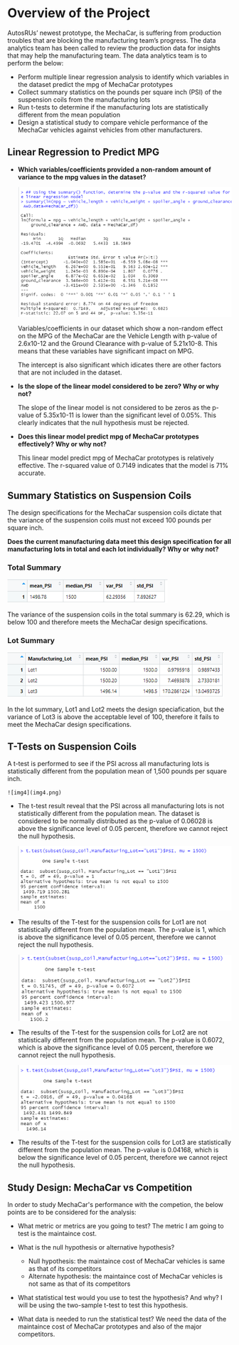 # Overview of the Project

AutosRUs’ newest prototype, the MechaCar, is suffering from production troubles that are blocking the manufacturing team’s progress. The data
analytics team has been called to review the production data for insights that may help the manufacturing team. The data analytics team is to
perform the below:

- Perform multiple linear regression analysis to identify which variables in the dataset predict the mpg of MechaCar prototypes
- Collect summary statistics on the pounds per square inch (PSI) of the suspension coils from the manufacturing lots
- Run t-tests to determine if the manufacturing lots are statistically different from the mean population
- Design a statistical study to compare vehicle performance of the MechaCar vehicles against vehicles from other manufacturers. 

## Linear Regression to Predict MPG

- **Which variables/coefficients provided a non-random amount of variance to the mpg values in the dataset?**
   
	![img1](img1.png)
	
	Variables/coefficients in our dataset which show a non-random effect on the MPG of the MechaCar are the Vehicle Length with p-value of 
	2.6x10-12 and the Ground Clearance with p-value of 5.21x10-8. This means that these variables have significant impact on MPG.
	
	The intercept is also significant which idicates there are other factors that are not included in the dataset.
	
- **Is the slope of the linear model considered to be zero? Why or why not?**
   
   The slope of the linear model is not considered to be zeros as the p-value of 5.35x10-11 is lower than the significant level of 0.05%. 
   This clearly indicates that the null hypothesis must be rejected.

- **Does this linear model predict mpg of MechaCar prototypes effectively? Why or why not?**

   This linear model predict mpg of MechaCar prototypes is relatively effective. The  r-squared value of 0.7149 indicates that the model is 
   71% accurate.
   
## Summary Statistics on Suspension Coils

   The design specifications for the MechaCar suspension coils dictate that the variance of the suspension coils must not exceed 100 pounds 
   per square inch.
	
 **Does the current manufacturing data meet this design specification for all manufacturing lots in total and each lot individually? Why or** 
 **why not?**

### Total Summary

![img2](img2.png)

The variance of the suspension coils in the total summary is 62.29, which is below 100 and therefore meets the MechaCar design 
specifications.
   
### Lot Summary

![img3](img3.png)

In the lot summary, Lot1 and Lot2 meets the design speciafication, but the variance of Lot3 is above the acceptable level of 100, therefore
it fails to meet the MechaCar design specifications.
	
## T-Tests on Suspension Coils

A t-test is performed to see if the PSI across all manufacturing lots is statistically different from the population mean of 1,500 pounds 
per square inch.

	![img4](img4.png)
  
- The t-test result reveal that the PSI across all manufacturing lots is not statistically different from the population mean. The dataset is
   considered to be normally distributed as the p-value of 0.06028 is above the significance level of 0.05 percent, therefore we cannot reject 
   the null hypothesis.
 
	![img5](img5.png)
 
- The results of the T-test for the suspension coils for Lot1 are not statistically different from the population mean. The p-value is 1, which
   is above the significance level of 0.05 percent, therefore we cannot reject the null hypothesis.
 
	![img6](img6.png)
 
- The results of the T-test for the suspension coils for Lot2 are not statistically different from the population mean. The p-value is 0.6072, 
   which is above the significance level of 0.05 percent, therefore we cannot reject the null hypothesis.
 
	![img7](img7.png)
 
- The results of the T-test for the suspension coils for Lot3 are statistically different from the population mean. The p-value is 0.04168, 
   which is below the significance level of 0.05 percent, therefore we cannot reject the null hypothesis.
 
## Study Design: MechaCar vs Competition

In order to study MechaCar's performance with the competion, the below points are to be considered for the analysis:

- What metric or metrics are you going to test?
  The metric I am going to test is the maintaince cost.

- What is the null hypothesis or alternative hypothesis?
  - Null hypothesis: the maintaince cost of MechaCar vehicles is same as that of its competitors
  - Alternate hypothesis: the maintaince cost of MechaCar vehicles is not same as that of its competitors
  
- What statistical test would you use to test the hypothesis? And why?
  I will be using the two-sample t-test to test this hypothesis.

- What data is needed to run the statistical test?
  We need the data of the maintaince cost of MechaCar prototypes and also of the major competitors.

 
